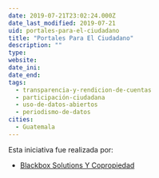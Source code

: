 ```yaml
---
date: 2019-07-21T23:02:24.000Z
date_last_modified: 2019-07-21
uid: portales-para-el-ciudadano
title: "Portales Para El Ciudadano"
description: ""
type: 
website: 
date_ini: 
date_end: 
tags:
  - transparencia-y-rendicion-de-cuentas
  - participación-ciudadana
  - uso-de-datos-abiertos
  - periodismo-de-datos
cities: 
  - Guatemala
---
```


Esta iniciativa fue realizada por:

- [Blackbox Solutions Y Copropiedad](/organizaciones/blackbox-solutions-y-copropiedad)
